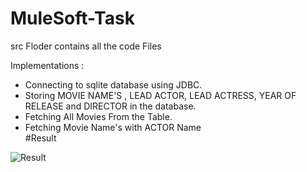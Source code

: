 # MuleSoft-Task


src Floder contains all the code Files

Implementations :

- Connecting to sqlite database using JDBC.
- Storing  MOVIE NAME'S , LEAD ACTOR, LEAD ACTRESS, YEAR OF RELEASE and DIRECTOR in the database.
- Fetching All Movies From the Table.
- Fetching Movie Name's with ACTOR Name      
#Result

![Result](https://user-images.githubusercontent.com/69844239/133994731-7888066c-fee9-4ed5-86e9-628806973f36.PNG)


